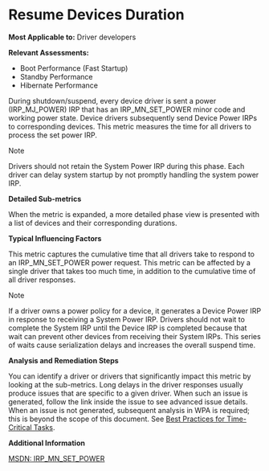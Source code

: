 # Resume Devices Duration

**Most Applicable to:** Driver developers

**Relevant Assessments:**

-   Boot Performance (Fast Startup)
-   Standby Performance
-   Hibernate Performance

During shutdown/suspend, every device driver is sent a power (IRP\_MJ\_POWER) IRP that has an IRP\_MN\_SET\_POWER minor code and working power state. Device drivers subsequently send Device Power IRPs to corresponding devices. This metric measures the time for all drivers to process the set power IRP.

> [!NOTE]
> Drivers should not retain the System Power IRP during this phase. Each driver can delay system startup by not promptly handling the system power IRP.

**Detailed Sub-metrics**

When the metric is expanded, a more detailed phase view is presented with a list of devices and their corresponding durations.

**Typical Influencing Factors**

This metric captures the cumulative time that all drivers take to respond to an IRP\_MN\_SET\_POWER power request. This metric can be affected by a single driver that takes too much time, in addition to the cumulative time of all driver responses.

> [!NOTE]
> If a driver owns a power policy for a device, it generates a Device Power IRP in response to receiving a System Power IRP. Drivers should not wait to complete the System IRP until the Device IRP is completed because that wait can prevent other devices from receiving their System IRPs. This series of waits cause serialization delays and increases the overall suspend time.

**Analysis and Remediation Steps**

You can identify a driver or drivers that significantly impact this metric by looking at the sub-metrics. Long delays in the driver responses usually produce issues that are specific to a given driver. When such an issue is generated, follow the link inside the issue to see advanced issue details. When an issue is not generated, subsequent analysis in WPA is required; this is beyond the scope of this document. See [Best Practices for Time-Critical Tasks](#fs-analysis).

**Additional Information**

[MSDN: IRP\_MN\_SET\_POWER](http://go.microsoft.com/fwlink/?LinkId=247508)

